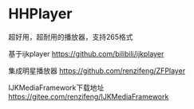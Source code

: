 # HHPlayer
超好用，超耐用的播放器，支持265格式

基于ijkplayer
https://github.com/bilibili/ijkplayer

集成明星播放器
https://github.com/renzifeng/ZFPlayer

IJKMediaFramework下载地址
https://gitee.com/renzifeng/IJKMediaFramework
